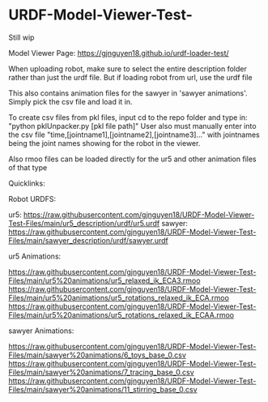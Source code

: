 # URDF-Model-Viewer-Test-

Still wip

Model Viewer Page: https://gjnguyen18.github.io/urdf-loader-test/

When uploading robot, make sure to select the entire description folder rather than just the urdf file.
But if loading robot from url, use the urdf file

This also contains animation files for the sawyer in 'sawyer animations'. Simply pick the csv file and load it in.

To create csv files from pkl files, input cd to the repo folder and type in: "python pklUnpacker.py [pkl file path]"
User also must manually enter into the csv file "time,[jointname1],[jointname2],[jointname3]..." with jointnames being the joint names showing for the robot in the viewer.

Also rmoo files can be loaded directly for the ur5 and other animation files of that type

Quicklinks:

Robot URDFS:

ur5: https://raw.githubusercontent.com/gjnguyen18/URDF-Model-Viewer-Test-Files/main/ur5_description/urdf/ur5.urdf
sawyer: https://raw.githubusercontent.com/gjnguyen18/URDF-Model-Viewer-Test-Files/main/sawyer_description/urdf/sawyer.urdf

ur5 Animations:

https://raw.githubusercontent.com/gjnguyen18/URDF-Model-Viewer-Test-Files/main/ur5%20animations/ur5_relaxed_ik_ECA3.rmoo
https://raw.githubusercontent.com/gjnguyen18/URDF-Model-Viewer-Test-Files/main/ur5%20animations/ur5_rotations_relaxed_ik_ECA.rmoo
https://raw.githubusercontent.com/gjnguyen18/URDF-Model-Viewer-Test-Files/main/ur5%20animations/ur5_rotations_relaxed_ik_ECAA.rmoo

sawyer Animations:

https://raw.githubusercontent.com/gjnguyen18/URDF-Model-Viewer-Test-Files/main/sawyer%20animations/6_toys_base_0.csv
https://raw.githubusercontent.com/gjnguyen18/URDF-Model-Viewer-Test-Files/main/sawyer%20animations/7_tracing_base_0.csv
https://raw.githubusercontent.com/gjnguyen18/URDF-Model-Viewer-Test-Files/main/sawyer%20animations/11_stirring_base_0.csv
